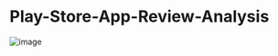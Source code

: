 # Play-Store-App-Review-Analysis
![image](https://user-images.githubusercontent.com/116365051/197243731-7953d371-f0b4-457c-87af-01e5df7f7feb.png)
